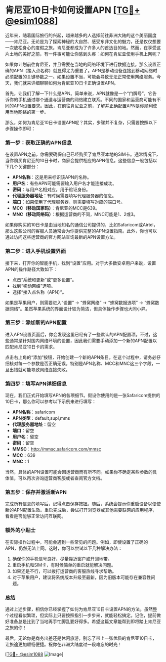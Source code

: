 # 肯尼亚10日卡如何设置APN [[TG💪+ @esim1088](https://t.me/s/esim1088)]

近年来，随着国际旅行的兴起，越来越多的人选择前往非洲大陆的这个美丽国度——肯尼亚。无论是为了探索神秘的大自然、感受东非文化的魅力，还是仅仅想要一次放松身心的度假之旅，肯尼亚都成为了许多人的首选目的地。然而，在享受这片土地的美好之前，有一件事可能让你感到头疼：如何在肯尼亚使用手机上网呢？

如果你计划前往肯尼亚，并且需要在当地的网络环境下进行数据连接，那么设置正确的APN（接入点名称）就显得尤为重要了。APN是移动设备连接到移动网络时必须配置的关键参数之一。如果设置不当，可能会导致无法正常使用网络服务。今天，我们就来详细聊聊如何为肯尼亚10日卡正确设置APN。

首先，让我们了解一下什么是APN。简单来说，APN就像是一个“门牌号”，它告诉你的手机通过哪个通道与运营商的网络建立联系。不同的国家和运营商可能有不同的APN设置要求。因此，在前往肯尼亚之前，了解并正确配置APN是你顺利使用当地网络的第一步。

那么，如何为肯尼亚10日卡设置APN呢？其实，步骤并不复杂，只需要按照以下步骤操作即可：

### 第一步：获取正确的APN信息

在设置APN之前，你需要确保自己已经购买了肯尼亚本地的SIM卡。通常情况下，当你购买肯尼亚的10日卡时，商家会提供相应的APN信息。这些信息一般包括以下几个关键部分：
- **APN名称**：这是用来标识该APN的名称。
- **用户名**：有些APN可能需要输入用户名才能连接成功。
- **密码**：与用户名相对应，用于验证身份。
- **代理服务器地址**：有时候需要填写代理服务器的信息。
- **端口**：如果使用了代理服务器，则需要填写对应的端口号。
- **MCC（移动国家码）**：肯尼亚的MCC是639。
- **MNC（移动网络码）**：根据运营商的不同，MNC可能是1、2或3。

如果你购买的10日卡是由当地知名的通信公司提供的，比如Safaricom或Airtel，那么这些公司的客服人员通常会为你提供完整的APN设置指南。此外，你也可以通过访问这些运营商的官方网站查询最新的APN设置方法。

### 第二步：进入手机设置界面

接下来，打开你的智能手机，找到“设置”应用。对于大多数安卓用户来说，设置APN的操作路径大致如下：
- 点击“系统和更新”或“更多设置”。
- 找到“移动网络”选项。
- 选择“接入点名称（APN）”。

如果是苹果用户，则需要进入“设置” -> “蜂窝网络” -> “蜂窝数据选项” -> “蜂窝数据网络”。虽然苹果系统的界面设计较为简洁，但具体操作步骤也大同小异。

### 第三步：添加新的APN配置

进入APN设置页面后，你会发现这里已经有了一些默认的APN配置项。不过，这些通常是针对国内网络环境的设置，因此我们需要手动添加一个新的APN配置以匹配肯尼亚10日卡的需求。

点击右上角的“添加”按钮，开始创建一个新的APN条目。在这个过程中，请务必仔细核对每一个参数是否正确无误。特别是APN名称、MCC和MNC这三个字段，一旦出错就可能导致网络连接失败。

### 第四步：填写APN详细信息

现在，我们正式开始填写APN的各项细节。假设你使用的是一张Safaricom提供的10日卡，那么你可以参考以下示例来进行填写：

- **APN名称**：safaricom
- **APN类型**：default,supl,mms
- **代理服务器地址**：留空
- **端口**：留空
- **用户名**：留空
- **密码**：留空
- **MMSC**：http://mmsc.safaricom.com/mmsc
- **MCC**：639
- **MNC**：1

当然，具体的APN设置可能会因运营商而有所不同。如果你不确定某些参数的具体值，可以再次咨询运营商客服或者查阅官方文档。

### 第五步：保存并激活新APN

完成所有信息的填写后，记得点击保存按钮。随后，系统会提示你重启设备以便使新的APN配置生效。重启完成后，尝试打开浏览器或其他需要联网的应用程序，看看是否能够正常访问互联网。

### 额外的小贴士

在实际操作过程中，可能会遇到一些常见的问题。例如，即使设置了正确的APN，仍然无法上网。这时，你可以尝试以下几种解决办法：
1. 确保你的手机信号良好，尽量靠近窗户或开阔地带。
2. 重启手机和SIM卡，有时候简单的重启就能解决问题。
3. 如果还是不行，可以拨打运营商的客服热线寻求帮助。
4. 对于苹果用户，建议将系统版本升级至最新，因为旧版本可能存在兼容性问题。

### 总结

通过上述步骤，相信你已经掌握了如何为肯尼亚10日卡设置APN的方法。虽然整个过程看似繁琐，但实际上只要按照指引一步步来，就能轻松搞定。记住，提前做好准备总是比到了当地再手忙脚乱要好得多。希望这篇文章能帮到即将踏上肯尼亚之旅的你！

最后，无论你是商务出差还是休闲旅游，别忘了带上一张优质的肯尼亚10日卡，让旅途更加顺畅便捷。祝你在非洲大陆度过一段难忘的时光！

[[TG💪+ @esim1088](https://t.me/s/esim1088) ![Image](https://i.postimg.cc/4NQfJmqS/Snipaste-2025-05-13-00-14-12.png)]